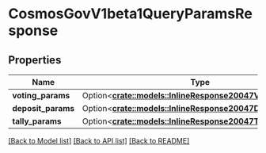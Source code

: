 # CosmosGovV1beta1QueryParamsResponse

## Properties

Name | Type | Description | Notes
------------ | ------------- | ------------- | -------------
**voting_params** | Option<[**crate::models::InlineResponse20047VotingParams**](inline_response_200_47_voting_params.md)> |  | [optional]
**deposit_params** | Option<[**crate::models::InlineResponse20047DepositParams**](inline_response_200_47_deposit_params.md)> |  | [optional]
**tally_params** | Option<[**crate::models::InlineResponse20047TallyParams**](inline_response_200_47_tally_params.md)> |  | [optional]

[[Back to Model list]](../README.md#documentation-for-models) [[Back to API list]](../README.md#documentation-for-api-endpoints) [[Back to README]](../README.md)


